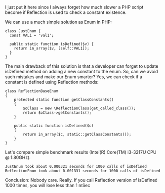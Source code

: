 I just put it here since I always forget how much slower a PHP script become if Reflection is used to check a constant
existence.

We can use a much simple solution as Enum in PHP:
```
class JustEnum {
  const VAL1 = 'val1';

  public static function isDefined($v) {
    return in_array($v, [self::VAL1]);
  }
}
```

The main drawback of this solution is that a developer can forget to update isDefined method on adding a new constant 
to the enum. So, can we avoid such mistakes and make our Enum smarter? Yes, we can check if a constant is defined
using Reflection methods:

```
class ReflectionBaseEnum
{
    protected static function getClassConstants()
    {
        $oClass = new \ReflectionClass(get_called_class());
        return $oClass->getConstants();
    }

    public static function isDefined($c)
    {
        return in_array($c, static::getClassConstants());
    }
}
```

Let's compare simple benchmark results (Intel(R) Core(TM) i3-3217U CPU @ 1.80GHz):

```
JustEnum took about 0.000321 seconds for 1000 calls of isDefined
ReflectionEnum took about 0.001331 seconds for 1000 calls of isDefined
```

Conclusion: Nobody care. Really. If you call Reflection version of isDefined 1000 times, you will lose less than 1 mSec
